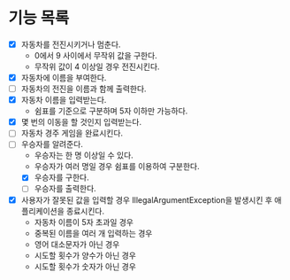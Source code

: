 # 기능 목록

- [x] 자동차를 전진시키거나 멈춘다.
  - 0에서 9 사이에서 무작위 값을 구한다.
  - 무작위 값이 4 이상일 경우 전진시킨다.
- [x] 자동차에 이름을 부여한다.
- [ ] 자동차의 전진을 이름과 함께 출력한다.
- [x] 자동차 이름을 입력받는다.
  - 쉼표를 기준으로 구분하며 5자 이하만 가능하다.
- [x] 몇 번의 이동을 할 것인지 입력받는다.
- [ ] 자동차 경주 게임을 완료시킨다.
-[ ] 우승자를 알려준다.
  - 우승자는 한 명 이상일 수 있다.
  - 우승자가 여러 명일 경우 쉼표를 이용하여 구분한다.
  - [x] 우승자를 구한다.
  - [ ] 우승자를 출력한다.
- [x] 사용자가 잘못된 값을 입력할 경우 IllegalArgumentException을 발생시킨 후 애플리케이션을 종료시킨다.
  - 자동차 이름이 5자 초과일 경우
  - 중복된 이름을 여러 개 입력하는 경우
  - 영어 대소문자가 아닌 경우
  - 시도할 횟수가 양수가 아닌 경우
  - 시도할 횟수가 숫자가 아닌 경우